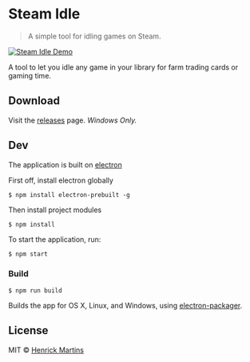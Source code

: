 # Steam Idle

> A simple tool for idling games on Steam.

[![Steam Idle Demo](https://j.gifs.com/vZbP9D.gif)](https://www.youtube.com/watch?v=iW5NpC0MoeY)

A tool to let you idle any game in your library for farm trading cards or gaming time.

## Download

Visit the [releases](https://github.com/Razr9/Steam-Idle/releases "Releases")  page.
*Windows Only.*


## Dev
The application is built on [electron](http://electron.atom.io/ "Electron")

First off, install electron globally
```
$ npm install electron-prebuilt -g
```
Then install project modules
```
$ npm install
```
To start the application, run:
```
$ npm start
```

### Build

```
$ npm run build
```

Builds the app for OS X, Linux, and Windows, using [electron-packager](https://github.com/maxogden/electron-packager).


## License

MIT © [Henrick Martins](https://github.com/Razr9)
